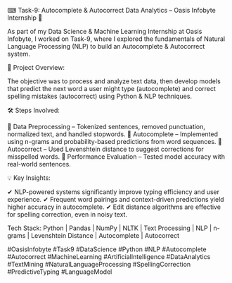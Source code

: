 ⌨ Task-9: Autocomplete & Autocorrect Data Analytics – Oasis Infobyte Internship 🤖

As part of my Data Science & Machine Learning Internship at Oasis Infobyte, I worked on Task-9, where I explored the fundamentals of Natural Language Processing (NLP) to build an Autocomplete & Autocorrect system.

📌 Project Overview:

The objective was to process and analyze text data, then develop models that predict the next word a user might type (autocomplete) and correct spelling mistakes (autocorrect) using Python & NLP techniques.

🛠 Steps Involved:

🔹 Data Preprocessing – Tokenized sentences, removed punctuation, normalized text, and handled stopwords.
🔹 Autocomplete – Implemented using n-grams and probability-based predictions from word sequences.
🔹 Autocorrect – Used Levenshtein distance to suggest corrections for misspelled words.
🔹 Performance Evaluation – Tested model accuracy with real-world sentences.

💡 Key Insights:

✔ NLP-powered systems significantly improve typing efficiency and user experience.
✔ Frequent word pairings and context-driven predictions yield higher accuracy in autocomplete.
✔ Edit distance algorithms are effective for spelling correction, even in noisy text.

Tech Stack: Python | Pandas | NumPy | NLTK | Text Processing | NLP | n-grams | Levenshtein Distance | Autocomplete | Autocorrect

#OasisInfobyte #Task9 #DataScience #Python #NLP #Autocomplete #Autocorrect #MachineLearning #ArtificialIntelligence #DataAnalytics #TextMining #NaturalLanguageProcessing #SpellingCorrection #PredictiveTyping #LanguageModel
